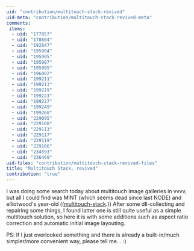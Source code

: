```yaml
---
uid: "contribution/multitouch-stack-revived"
uid-meta: "contribution/multitouch-stack-revived-meta"
comments: 
 items: 
  - uid: "177857"
  - uid: "178604"
  - uid: "192847"
  - uid: "195904"
  - uid: "195905"
  - uid: "195987"
  - uid: "195995"
  - uid: "196002"
  - uid: "199211"
  - uid: "199213"
  - uid: "199219"
  - uid: "199223"
  - uid: "199227"
  - uid: "199249"
  - uid: "199268"
  - uid: "229095"
  - uid: "229108"
  - uid: "229113"
  - uid: "229117"
  - uid: "229119"
  - uid: "229166"
  - uid: "234593"
  - uid: "236469"
uid-files: "contribution/multitouch-stack-revived-files"
title: "Multitouch Stack, revived"
contribution: "true"
---
```


I was doing some search today about multitouch image galleries in vvvv, but all I could find was MINT (which seems dead since last NODE) and elliotwood's year-old (([multitouch-stack](https://discourse.vvvv.org/t/multitouch-stack).)) After some dll-collecting and repairing some things, I found latter one is still quite useful as a simple multitouch solution, so here it is with some additions such as aspect ratio correction and automatic initial image layouting.

PS: If I just overlooked something and there is already a built-in/much simpler/more convenient way, please tell me... :)